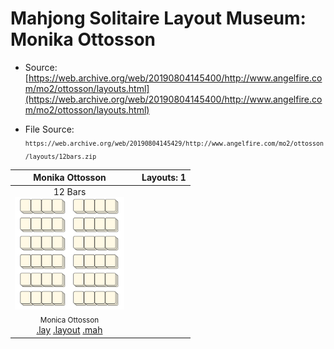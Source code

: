 # Mahjong Solitaire Layout Museum: Monika Ottosson
* Source: [https://web.archive.org/web/20190804145400/http://www.angelfire.com/mo2/ottosson/layouts.html](https://web.archive.org/web/20190804145400/http://www.angelfire.com/mo2/ottosson/layouts.html)

* File Source:  
<sub>```https://web.archive.org/web/20190804145429/http://www.angelfire.com/mo2/ottosson/layouts/12bars.zip```</sub>


|Monika Ottosson||Layouts: 1|
|:--:|:--:|:--:|
|12 Bars<br><img src="./12_bars.svg" height="180" width="175"><br> <sub>Monica Ottosson</sub> <br>[.lay](./12_bars.lay)  [.layout](./12_bars.layout)  [.mah](./12_bars.mah) |